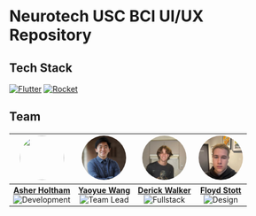 # Neurotech USC BCI UI/UX Repository

## Tech Stack

[![Flutter][Flutter.dev]][Flutter-url]
[![Rocket][Rocket.dev]][Rocket-url]

## Team

| [<img src="https://github.com/AsherHoltham.png" width="80" height="80" style="border-radius: 50%;" />][Asher-Contact] | [<img src="Assets/Yaoyue.jpeg" width="80" height="80" style="border-radius: 50%;" />][Yaoyue-Contact] | [<img src="Assets/Derick.jpeg" width="80" height="80" style="border-radius: 50%;" />][Derick-Contact] | [<img src="Assets/Floyd.jpeg" width="80" height="80" style="border-radius: 50%;" />][Floyd-Contact] |
|:---:|:---:|:---:|:---:|
| **[Asher Holtham][Asher-Contact]**<br>![Development](https://img.shields.io/badge/-Team%20Lead-F9E795?style=flat-square) | **[Yaoyue Wang][Yaoyue-Contact]**<br>![Team Lead](https://img.shields.io/badge/-Backend-2F3C7E?style=flat-square) | **[Derick Walker][Derick-Contact]**<br>![Fullstack](https://img.shields.io/badge/-Fullstack-AFD275?style=flat-square) | **[Floyd Stott][Floyd-Contact]**<br>![Design](https://img.shields.io/badge/-Design-F96167?style=flat-square) |

<!-- MARKDOWN LINKS & IMAGES -->
[Flutter-url]: https://flutter.dev/
[Flutter.dev]: https://img.shields.io/badge/Flutter-02569B?style=for-the-badge&logo=flutter&logoColor=white

[Rocket-url]: https://rocket.rs/
[Rocket.dev]: https://img.shields.io/badge/Rocket-E95C4B?style=for-the-badge&logo=rocket&logoColor=white

[Yaoyue-Contact]: https://www.linkedin.com/in/yaoyuewang/
[Asher-Contact]: https://www.linkedin.com/in/asher-holtham/
[Floyd-Contact]: https://www.linkedin.com/in/floydstott/
[Derick-Contact]: https://www.linkedin.com/in/derick-walker/

[Yaoyue-img]: Assets/Yaoyue.jpeg
[Asher-img]: https://github.com/AsherHoltham.png
[Floyd-img]: Assets/Floyd.jpeg
[Derick-img]: Assets/Derick.jpeg

[lead-clr]: #F9E795
[dev-clr]: #2F3C7E
[fullstack-clr]: #AFD275
[design-clr]: #F96167